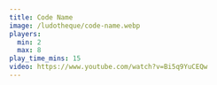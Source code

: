 ```yaml
---
title: Code Name
image: /ludotheque/code-name.webp
players:
  min: 2
  max: 8
play_time_mins: 15
video: https://www.youtube.com/watch?v=Bi5q9YuCEQw
---
```

